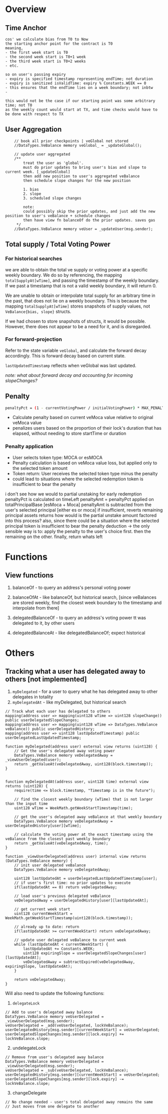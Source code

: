 # Overview


## Time Anchor

    cos' we calculate bias from T0 to Now
    the starting anchor point for the contract is T0
    meaning, 
    - the first week start is T0 
    - the second week start is T0+1 week
    - the third week start is T0+2 weeks
    - etc.

    so on user's passing expiry
    - expiry is specified timestamp representing endTime; not duration
    - expiry is sanitized isValidTime: expiry % Constants.WEEK == 0
    - this ensures that the endTime lies on a week boundary; not inbtw
    - 

    this would not be the case if our starting point was some arbitrary time; not T0
    as the weekly count would start at TX, and time checks would have to be done with respect to TX

## User Aggregation

        // book all prior checkpoints | veGlobal not stored
        //DataTypes.VeBalance memory veGlobal_ = _updateGlobal();

        // update user aggregated
        /**
            treat the user as 'global'. 
            must do prior updates to bring user's bias and slope to current week. [_updateGlobal]
            then add new position to user's aggregated veBalance
            then schedule slope changes for the new position

            1. bias
            2. slope
            3. scheduled slope changes
            
            note:
            could possibly skip the prior updates, and just add the new position to user's veBalance + schedule changes
            then have view fn balanceOf do the prior updates. saves gas
         */
        //DataTypes.VeBalance memory veUser = _updateUser(msg.sender);

## Total supply / Total Voting Power

### For historical searches

we are able to obtain the total ve supply or voting power at a specific weekly boundary.
We do so by referencing, the mapping `totalSupplyAt[wTime]`, and passing the timestamp of the weekly boundary.
If we past a timestamp that is not a valid weekly boundary, it will return 0.

We are unable to obtain or interpolate total supply for an arbitrary time in the past, that does not lie on a weekly boundary.
This is because the mapping `totalSupplyAt[wTime]` stores snapshots of supply values, not `VeBalance{bias, slope}` structs.

If we had chosen to store snapshots of structs, it would be possible. However, there does not appear to be a need for it, and is disregarded. 

### For forward-projection

Refer to the state variable `veGlobal`, and calculate the forward decay accordingly.
This is forward decay based on current state.

`lastUpdatedTimestamp` reflects when veGlobal was last updated.

*note: what about forward decay and accounting for incoming slopeChanges?*

## Penalty 

```bash
penaltyPct = (1 - currentVotingPower / initialVotingPower) * MAX_PENALTY_PCT
```

- Calculate penalty based on current veMoca value relative to original veMoca value
- penalizes users based on the proportion of their lock's duration that has elapsed, without needing to store startTime or duration

### Penalty application

- User selects token type: MOCA or esMOCA
- Penalty calculation is based on veMoca value loss, but applied only to the selected token amount
- Token return: User receives the selected token type minus the penalty
- could lead to situations where the selected redemption token is insufficient to bear the penalty

i don't see how we would to partial unstaking for early redemption
penaltyPct is calculated on timeLeft
penaltyAmt = penaltyPct applied on totalPrincipalBase [esMoca + Moca]
penaltyAmt is subtracted from the user's selected principal [either es or moca]
if insufficient, reverts
remaining principal assets returns
how would is the partial unstake amount factored into this process?
also, since there could be a situation where the selected principal token is insufficient to bear the penalty deduction ->  the only sensible way is to:
apply the penalty to the user's choice first.
then the remaining on the other.
finally, return whats left


# Functions

## View functions

1. balanceOf - to query an address's personal voting power
2. balanceOfAt - like balanceOf, but historical search, [since veBalances are stored weekly, find the closest week boundary to the timestamp and interpolate from there]

3. delegatedBalanceOf - to query an address's voting power tt was delegated to it, by other users
4. delegatedBalanceAt - like delegatedBalanceOf; expect historical


# Others

## Tracking what a user has delegated away to others [not implemented]

1. `myDelegated` - for a user to query what he has delegated away to other delegates in totality 
2. `myDelegatedAt` - like myDelegated, but historical search

```solidity 
// Track what each user has delegated to others
mapping(address user => mapping(uint128 wTime => uint128 slopeChange)) public userDelegatedSlopeChanges;
mapping(address user => mapping(uint128 wTime => DataTypes.VeBalance veBalance)) public userDelegatedHistory;
mapping(address user => uint128 lastUpdatedTimestamp) public userDelegatedLastUpdatedTimestamp;
```

```solidity
function myDelegated(address user) external view returns (uint128) {
    // Get the user's delegated away voting power
    DataTypes.VeBalance memory veDelegatedAway = _viewUserDelegated(user);
    return _getValueAt(veDelegatedAway, uint128(block.timestamp));
}
```

```solidity

function myDelegatedAt(address user, uint128 time) external view returns (uint128) {
    require(time <= block.timestamp, "Timestamp is in the future");

    // find the closest weekly boundary (wTime) that is not larger than the input time
    uint128 wTime = WeekMath.getWeekStartTimestamp(time);
    
    // get the user's delegated away veBalance at that weekly boundary
    DataTypes.VeBalance memory veDelegatedAway = userDelegatedHistory[user][wTime];
    
    // calculate the voting power at the exact timestamp using the veBalance from the closest past weekly boundary
    return _getValueAt(veDelegatedAway, time);
}
```

```solidity
function _viewUserDelegated(address user) internal view returns (DataTypes.VeBalance memory) {
    // init user delegated veBalance
    DataTypes.VeBalance memory veDelegatedAway;

    uint128 lastUpdatedAt = userDelegatedLastUpdatedTimestamp[user];
    // if user's first time: no prior updates to execute 
    if(lastUpdatedAt == 0) return veDelegatedAway;

    // load user's previous delegated veBalance
    veDelegatedAway = userDelegatedHistory[user][lastUpdatedAt];
    
    // get current week start
    uint128 currentWeekStart = WeekMath.getWeekStartTimestamp(uint128(block.timestamp)); 
    
    // already up to date: return
    if(lastUpdatedAt >= currentWeekStart) return veDelegatedAway;

    // update user delegated veBalance to current week
    while (lastUpdatedAt < currentWeekStart) {
        lastUpdatedAt += Constants.WEEK;
        uint128 expiringSlope = userDelegatedSlopeChanges[user][lastUpdatedAt];
        veDelegatedAway = subtractExpired(veDelegatedAway, expiringSlope, lastUpdatedAt);
    }

    return veDelegatedAway;
}
```

Will also need to update the following functions:

1. `delegateLock`

```solidity
// Add to user's delegated away balance
DataTypes.VeBalance memory veUserDelegated = _viewUserDelegated(msg.sender);
veUserDelegated = _add(veUserDelegated, lockVeBalance);
userDelegatedHistory[msg.sender][currentWeekStart] = veUserDelegated;
userDelegatedSlopeChanges[msg.sender][lock.expiry] += lockVeBalance.slope;
```

2. undelegateLock

```
// Remove from user's delegated away balance
DataTypes.VeBalance memory veUserDelegated = _viewUserDelegated(msg.sender);
veUserDelegated = _sub(veUserDelegated, lockVeBalance);
userDelegatedHistory[msg.sender][currentWeekStart] = veUserDelegated;
userDelegatedSlopeChanges[msg.sender][lock.expiry] -= lockVeBalance.slope;
```

3. changeDelegate

```
// No change needed - user's total delegated away remains the same
// Just moves from one delegate to another
```